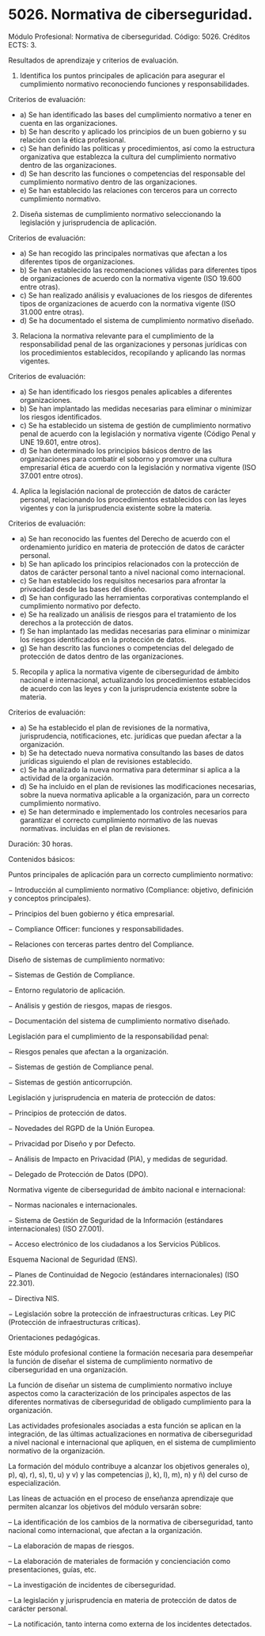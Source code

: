 # 5026. Normativa de ciberseguridad.

Módulo Profesional: Normativa de ciberseguridad.
Código: 5026.
Créditos ECTS: 3.

Resultados de aprendizaje y criterios de evaluación.

1.	 Identifica los puntos principales de aplicación para asegurar el cumplimiento normativo
reconociendo funciones y responsabilidades.

Criterios de evaluación:

- a)	 Se han identificado las bases del cumplimiento normativo a tener en cuenta en las organizaciones.
- b) Se han descrito y aplicado los principios de un buen gobierno y su relación con la ética profesional.
- c)	 Se han definido las políticas y procedimientos, así como la estructura organizativa que establezca la cultura del cumplimiento normativo dentro de las organizaciones.
- d) Se han descrito las funciones o competencias del responsable del cumplimiento normativo dentro de las organizaciones.
- e) Se han establecido las relaciones con terceros para un correcto cumplimiento normativo.

2. Diseña sistemas de cumplimiento normativo seleccionando la legislación y jurisprudencia de aplicación.

Criterios de evaluación:

- a) Se han recogido las principales normativas que afectan a los diferentes tipos de organizaciones.
- b) Se han establecido las recomendaciones válidas para diferentes tipos de organizaciones de acuerdo con la normativa vigente (ISO 19.600 entre otras).
- c) Se han realizado análisis y evaluaciones de los riesgos de diferentes tipos de organizaciones de acuerdo con la normativa vigente (ISO 31.000 entre otras).
- d) Se ha documentado el sistema de cumplimiento normativo diseñado.

3. Relaciona la normativa relevante para el cumplimiento de la responsabilidad penal de las organizaciones y personas jurídicas con los procedimientos establecidos, recopilando y aplicando las normas vigentes.

Criterios de evaluación:

- a)	 Se han identificado los riesgos penales aplicables a diferentes organizaciones.
- b) Se han implantado las medidas necesarias para eliminar o minimizar los riesgos identificados.
- c) Se ha establecido un sistema de gestión de cumplimiento normativo penal de acuerdo con la legislación y normativa vigente (Código Penal y UNE 19.601, entre otros).
- d) Se han determinado los principios básicos dentro de las organizaciones para combatir el soborno y promover una cultura empresarial ética de acuerdo con la legislación y normativa vigente (ISO 37.001 entre otros).

4. Aplica la legislación nacional de protección de datos de carácter personal, relacionando los procedimientos establecidos con las leyes vigentes y con la jurisprudencia existente sobre la materia.

Criterios de evaluación:

- a) Se han reconocido las fuentes del Derecho de acuerdo con el ordenamiento jurídico en materia de protección de datos de carácter personal.
- b) Se han aplicado los principios relacionados con la protección de datos de carácter personal tanto a nivel nacional como internacional.
- c) Se han establecido los requisitos necesarios para afrontar la privacidad desde las bases del diseño.
- d)	 Se han configurado las herramientas corporativas contemplando el cumplimiento normativo por defecto.
- e) Se ha realizado un análisis de riesgos para el tratamiento de los derechos a la protección de datos.
- f) Se han implantado las medidas necesarias para eliminar o minimizar los riesgos identificados en la protección de datos.
- g) Se han descrito las funciones o competencias del delegado de protección de datos dentro de las organizaciones.

5. Recopila y aplica la normativa vigente de ciberseguridad de ámbito nacional e internacional, actualizando los procedimientos establecidos de acuerdo con las leyes y con la jurisprudencia existente sobre la materia.

Criterios de evaluación:

- a)	 Se ha establecido el plan de revisiones de la normativa, jurisprudencia, notificaciones, etc. jurídicas que puedan afectar a la organización.
- b) Se ha detectado nueva normativa consultando las bases de datos jurídicas siguiendo el plan de revisiones establecido.
- c) Se ha analizado la nueva normativa para determinar si aplica a la actividad de la organización.
- d)	 Se ha incluido en el plan de revisiones las modificaciones necesarias, sobre la nueva normativa aplicable a la organización, para un correcto cumplimiento normativo.
- e) Se han determinado e implementado los controles necesarios para garantizar el correcto cumplimiento normativo de las nuevas normativas. incluidas en el plan de revisiones.

Duración: 30 horas.

Contenidos básicos:

Puntos principales de aplicación para un correcto cumplimiento normativo:

−	 Introducción al cumplimiento normativo (Compliance: objetivo, definición y conceptos principales).

−	 Principios del buen gobierno y ética empresarial.

−	 Compliance Officer: funciones y responsabilidades.

−	 Relaciones con terceras partes dentro del Compliance.

Diseño de sistemas de cumplimiento normativo:

−	 Sistemas de Gestión de Compliance.

−	 Entorno regulatorio de aplicación.

−	 Análisis y gestión de riesgos, mapas de riesgos.

−	 Documentación del sistema de cumplimiento normativo diseñado.

Legislación para el cumplimiento de la responsabilidad penal:

−	 Riesgos penales que afectan a la organización.

−	 Sistemas de gestión de Compliance penal.

−	 Sistemas de gestión anticorrupción.

Legislación y jurisprudencia en materia de protección de datos:

−	 Principios de protección de datos.

−	 Novedades del RGPD de la Unión Europea.

−	 Privacidad por Diseño y por Defecto.

−	 Análisis de Impacto en Privacidad (PIA), y medidas de seguridad.

−	 Delegado de Protección de Datos (DPO).

Normativa vigente de ciberseguridad de ámbito nacional e internacional:

−	 Normas nacionales e internacionales.

−	 Sistema de Gestión de Seguridad de la Información (estándares internacionales) (ISO 27.001).

−	 Acceso electrónico de los ciudadanos a los Servicios Públicos.

Esquema Nacional de Seguridad (ENS).

−	 Planes de Continuidad de Negocio (estándares internacionales) (ISO 22.301).

−	 Directiva NIS.

−	 Legislación sobre la protección de infraestructuras críticas. Ley PIC (Protección de infraestructuras críticas).

Orientaciones pedagógicas.

Este módulo profesional contiene la formación necesaria para desempeñar la función de diseñar el sistema de cumplimiento normativo de ciberseguridad en una organización.

La función de diseñar un sistema de cumplimiento normativo incluye aspectos como la caracterización de los principales aspectos de las diferentes normativas de ciberseguridad de obligado cumplimiento para la organización.

Las actividades profesionales asociadas a esta función se aplican en la integración, de las últimas actualizaciones en normativa de ciberseguridad a nivel nacional e internacional que apliquen, en el sistema de cumplimiento normativo de la organización.

La formación del módulo contribuye a alcanzar los objetivos generales o), p), q), r), s), t), u) y v) y las competencias j), k), l), m), n) y ñ) del curso de especialización.

Las líneas de actuación en el proceso de enseñanza aprendizaje que permiten alcanzar los objetivos del módulo versarán sobre:

–	 La identificación de los cambios de la normativa de ciberseguridad, tanto nacional como internacional, que afectan a la organización.

– La elaboración de mapas de riesgos.

– La elaboración de materiales de formación y concienciación como presentaciones, guías, etc.

– La investigación de incidentes de ciberseguridad.

– La legislación y jurisprudencia en materia de protección de datos de carácter personal.

–	 La notificación, tanto interna como externa de los incidentes detectados.
